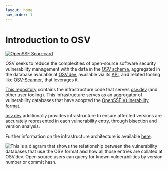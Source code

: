 ```yaml
---
layout: home
nav_order: 1
---
```

# Introduction to OSV

[![OpenSSF Scorecard](https://api.securityscorecards.dev/projects/github.com/google/osv.dev/badge)](https://api.securityscorecards.dev/projects/github.com/google/osv.dev)

OSV seeks to reduce the complexities of open-source software security
vulnerability management with the data in the [OSV
schema](https://ossf.github.io/osv-schema/), aggregated in the database
available at [OSV.dev](https://osv.dev/list), available via its
[API](/osv.dev/api/), and related tooling like
[OSV-Scanner](https://google.github.io/osv-scanner/), that leverages it.

[This repository](https://github.com/google/osv.dev) contains the infrastructure
code that serves [osv.dev](https://osv.dev) (and other user tooling). This
infrastructure serves as an aggregator of vulnerability databases that have
adopted the [OpenSSF Vulnerability format](https://github.com/ossf/osv-schema).

[osv.dev](https://osv.dev) additionally provides infrastructure to ensure
affected versions are accurately represented in each vulnerability entry,
through bisection and version analysis.

Further information on the infrastructure architecture is available
[here](contributing/architecture.md).

![This is a diagram that shows the relationship between the vulnerability
databases that use the OSV format and how all those entries are collated at
OSV.dev. Open source users can query for known vulnerabilities by version number
or commit hash.](images/diagram.png)
